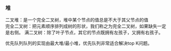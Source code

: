 ### 堆

二叉堆：是一个完全二叉树，堆中某个节点的值总是不大于其父节点的值  
完全二叉树：把元素顺序排列成树的形状，我们称之为完全二叉树，如果缺失一定是右侧。 满二叉树：除了叶子节点，其它的节点既拥有左孩子，又拥有右孩子。

优先队列队列的实现由最大堆/最小堆，优先队列非常适合解决top K问题。